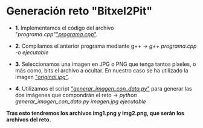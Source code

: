 # **Generación reto "Bitxel2Pit"**


- **1**. Implementamos el código del archivo "*programa.cpp*"["*programa.cpp*"](
https://github.com/Watch4Hack/CodeCamp19/blob/master/Bitxel2Pit/creation/programa.cpp).

- **2**. Compilamos el anterior programa mediante g++ -> *g++ programa.cpp -o ejecutable*

- **3**. Seleccionamos una imagen en JPG o PNG que tenga tantos píxeles, o más como, bits el archivo a ocultar. En nuestro caso se ha utilizado la imagen ["*original.jpg*"](https://github.com/Watch4Hack/CodeCamp19/blob/master/Bitxel2Pit/creation/original.jpg).

- **4**. Utilizamos el script ["*generar_imagen_con_dato.py*"](
https://github.com/Watch4Hack/CodeCamp19/blob/master/Bitxel2Pit/creation/generar_imagen_con_dato.py) para generar las dos imágenes que compondrán el reto -> *python generar_imagen_con_dato.py imagen.jpg ejecutable*

**Tras esto tendremos los archivos img1.png y img2.png, que serán los archivos del reto.**
